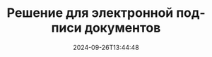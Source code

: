 ---
############################# Static ############################
layout: "family"
date:  2024-09-26T13:44:48
draft: false

product: "Signature"
product_tag: "signature"

lang: ru

############################# Head ############################
head_title: "C# .NET, Java, приложения для цифровой подписи Node.js"
head_description: "Интегрируйте электронные подписи в приложения .NET, Java или Node.js с помощью GroupDocs.Signature. Подписывайте популярные форматы деловых документов."

############################# Header ############################
title: "Решение для электронной подписи документов"
description:  |
  Подписывайте цифровые документы и изображения на любой платформе, используя наши гибкие API и решения на базе приложений для программистов и конечных пользователей.

  Найдите и измените ранее добавленные подписи, используя расширенные методы.

  Защитите документы от изменений с помощью цифровых сертификатов и контролируйте скрытые метаданные.

############################# Supported Platforms ###############################
supported_platforms:
  enable: true
  head_title: "Выберите свою платформу"
  title: "Независимость от платформы"
  description: "Библиотека GroupDocs.Signature поддерживает следующие операционные системы и платформы:"
  details_link_title: "Узнать больше"

  items:
    # items loop
    - title: ".NET"
      description: GroupDocs.Signature .NET 
      color: "blue"
      tag: "net"
      link: "/signature/net/"
      features_link: "https://docs.groupdocs.com/signature/net/system-requirements/"
      features:
          # features loop
          - rows: "3"
            content: |
                    .NET Framework 4.6.2 or higher <br> .NET Core 3.0 or higher <br> .NET 6.0 or higher
      
          # features loop
          - rows: "4"
            content: |
                    Windows <br> Linux <br> Mac OS <br> Microsoft Azure
      
          # features loop
          - rows: "3"
            content: |
                    Microsoft Visual Studio <br> JetBrains Rider <br> Microsoft Visual Code
      
          # features loop
          - rows: "1"
            content: |
                    60+ file formats
      

    # items loop
    - title: "Java"
      description: GroupDocs.Signature Java
      color: "red"
      tag: "java"
      link: "/signature/java/"
      features_link: "https://docs.groupdocs.com/signature/java/system-requirements/"
      features:
          # features loop
          - rows: "3"
            content: |
                    Java 8 or higher
      
          # features loop
          - rows: "4"
            content: |
                    Windows <br> Linux <br> Mac OS
      
          # features loop
          - rows: "3"
            content: |
                    IntelliJ IDEA <br> Eclipse <br> NetBeans
      
          # features loop
          - rows: "1"
            content: |
                    60+ file formats

    # items loop
    - title: "Node.js"
      description: GroupDocs.Signature Node.js
      color: "green"
      tag: "nodejs-java"
      link: "/signature/nodejs-java/"
      features_link: "https://docs.groupdocs.com/signature/nodejs-java/system-requirements/"
      features:
          # features loop
          - rows: "3"
            content: |
                    Node.js 16+ and J2SE 8.0 (1.8)+
      
          # features loop
          - rows: "4"
            content: |
                    Windows <br> Linux <br> Mac OS
      
          # features loop
          - rows: "3"
            content: |
                    Atom <br> Visual Studio Code <br> Любой другой текстовый редактор
      
          # features loop
          - rows: "1"
            content: |
                    60+ file formats

    # items loop
    - title: "Python"
      description: GroupDocs.Signature Python
      color: "yellow"
      tag: "python-net"
      link: "/signature/python-net/"
      features_link: "https://docs.groupdocs.com/signature/python-net/system-requirements/"
      features:
          # features loop
          - rows: "3"
            content: |
                    Python 3.9+ and .Net 6+
      
          # features loop
          - rows: "4"
            content: |
                    Windows <br> Linux <br> Mac OS
      
          # features loop
          - rows: "3"
            content: |
                    IDLE <br> PyCharm <br> Visual Studio Code
      
          # features loop
          - rows: "1"
            content: |
                    60+ file formats

############################# Features ###############################
features:
  enable: true
  title: "Основные функции GroupDocs.Signature"
  description: "Наше решение предназначено для добавления различных типов подписей к популярным форматам документов и файлов. Легко обогатите свои бизнес-процессы."

  items:
    # items loop
    - icon: "additional"
      title: "Дополните свои данные подписями"
      content: "Добавляйте текст, изображения, водяные знаки и т. д. в свои деловые документы."

    # items loop
    - icon: "protect"
      title: "Защитите содержимое документов"
      content: "Запретите изменение документа, запечатав его цифровым сертификатом."

    # items loop
    - icon: "search"
      title: "Добавляйте скрытые данные и штрих-коды"
      content: "Используйте метаданные для хранения невидимой информации или размещайте на страницах собственные штрих-коды."

    # items loop
    - icon: "manipulate"
      title: "Манипулировать подписями"
      content: "Найдите, обновите или удалите все подписи, добавленные ранее."

############################# Code samples ############################
code_samples:
  enable: true
  title: "Защитите свои файлы с помощью подписей"
  description: "Примеры кода GroupDocs.Signature"
  items:
    # code sample loop
    - title: "Сгенерируйте и добавьте QR-код"
      content: |
       GroupDocs.Signature позволяет нам генерировать и добавлять QR-коды в документы поддерживаемых форматов. Укажите путь к документу, который необходимо подписать, и настройте нужные текстовые и визуальные параметры QR-кода. Вы можете поместить сгенерированное изображение QR-кода в любую область любой страницы документа.
      samples:
        - language: "C#"
          color: "blue"
          content: |
            ```csharp {style=abap}   
            // Укажите документ для подписания
            using (Signature signature = new Signature("source.docx"))
            {
                // Создать варианты подписи QR-кода
                QrCodeSignOptions options = new QrCodeSignOptions("JohnSmith")
                {
                    // Установите параметры QR-кода
                    EncodeType = QrCodeTypes.QR,
                    Left = 50,
                    Top = 150,
                };

                // Подпишите и сохраните обработанный файл
                SignResult result = signature.Sign("result.docx", options);
            }
            ```
        - language: "Java"
          color: "red"
          content: |
            ```java {style=abap}   
            // Укажите документ для подписания
            Signature signature = new Signature("source.docx");

            // Создать варианты подписи QR-кода
            QrCodeSignOptions options = new QrCodeSignOptions("JohnSmith");

            // Установите параметры QR-кода
            options.setEncodeType(QrCodeTypes.QR);
            options.setLeft(50);
            options.setTop(100);

            // Подпишите и сохраните обработанный файл
            signature.sign("result.docx", options);
            ```
        - language: "TypeScript"
          color: "green"
          content: |
            ```javascript {style=abap}  
            const signatureLib = require('@groupdocs/groupdocs.signature')

            // Укажите документ для подписания
            const signature = new signatureLib.Signature('source.docx');

            // Создать варианты подписи QR-кода
            const options = new signatureLib.QrCodeSignOptions('JohnSmith');

            // Установите параметры QR-кода
            options.setEncodeType(signatureLib.QrCodeTypes.QR);
            options.setLeft(50);
            options.setTop(100);

            // Подпишите и сохраните обработанный файл
            signature.sign('result.docx', options);
            ```
        - language: "Python"
          color: "yellow"
          content: |
            ```python {style=abap}  
            import groupdocs.signature as sg

            def run():

                # Укажите документ для подписания
                with sg.Signature('source.docx') as signature:

                    # Создать варианты подписи QR-кода
                    options = sg.QrCodeSignOptions('JohnSmith')

                    # Установите параметры QR-кода
                    options.setEncodeType(sg.QrCodeTypes.QR)
                    options.setLeft(50)
                    options.setTop(100)

                    # Подпишите и сохраните обработанный файл
                    signature.sign('result.docx', options)
            ```

############################# Supported Formats ###############################
formats:
  enable: true
  title: "Поддерживается более 60 форматов файлов"
  description: "GroupDocs.Signature поддерживает практически все популярные форматы файлов"

############################# Metrics ###############################
metrics:
  enable: true
  title: "Статистические данные нашей библиотеки"
  description: "Изучите ключевые показатели продукта, чтобы получить представление о наших достижениях, влиянии и росте"

  items:
    # items loop
    - number: "50+"
      title: "Поддерживаемые форматы"
      content: "Подписание более 60 самых популярных форматов бизнес-файлов."

    # items loop
    - number: "500k"
      title: "Загрузки NuGet"
      content: "GroupDocs.Signature для .NET — популярная библиотека, которую на NuGet скачали более 550 000 раз."

    # items loop
    - number: "15k"
      title: "Загрузки Maven"
      content: "Разработчики Java загрузили GroupDocs.Signature на Maven более 15 тысяч раз."

    # items loop
    - number: "140+"
      title: "Счастливые клиенты"
      content: "Отдельные разработчики и ведущие компании по всему миру используют наши продукты для создания инновационных решений."


############################# Customers ###############################
customers:
  enable: true
  title: "Наши счастливые клиенты"
  description: "Библиотеки GroupDocs используются всемирно известными и выдающимися брендами по всему миру"

  items:
    # items loop
    - title: "BenQ Corporation"
      logo: "benq"
      
    # items loop
    - title: "Nasdaq Stock Market"
      logo: "nasdaq"
      
    # items loop
    - title: "AT&T Inc."
      logo: "att"
      
    # items loop
    - title: "Customer logo AstraZeneca"
      logo: "astrazeneca"
      
    # items loop
    - title: "Central Bank of Argentina"
      logo: "argentinacentralbank"
      
    # items loop
    - title: "Roche Holding AG"
      logo: "roche"
      
    # items loop
    - title: "Capita"
      logo: "capita"
      
    # items loop
    - title: "Axa S.A."
      logo: "axa"
      
    # items loop
    - title: "Instructure Inc."
      logo: "instructure"
      
    # items loop
    - title: "Wipro"
      logo: "wipro"


############################# Actions ###############################
actions:
  enable: true
  title: "Готовы начать?"
  description: "Попробуйте функции GroupDocs.Signature бесплатно на своей платформе."

  items:
    # items loop
    - title: ".NET"
      color: "blue"
      link: "/signature/net/"

    # items loop
    - title: "Java"
      color: "red"
      link: "/signature/java/"

    # items loop
    - title: "Node.js"
      color: "green"
      link: "/signature/nodejs-java/"      

############################# FAQ ###############################
faq:
  enable: true
  title: "Часто задаваемые вопросы"
  description: "Изучите наши часто задаваемые вопросы"

  items:
    # items loop
    - question: "Нужна ли GroupDocs.Signature внешняя библиотека для подписи документов?"
      answer: "Нет, GroupDocs.Signature работает независимо. Нет сторонних зависимостей, таких как Adobe Acrobat, Microsoft Office и т. д."

    # items loop
    - question: "Можно ли протестировать функции GroupDocs.Signature перед покупкой?"
      answer: "Абсолютно! GroupDocs.Signature предлагает бесплатную пробную версию. Установите его и изучите его возможности. Обратите внимание, что пробные версии добавляют к вашим документам «пробные значки» и обрабатывают только первые три страницы. Чтобы получить все возможности, получите бесплатную 30-дневную временную лицензию для доступа ко всем функциям. Подробности см. в разделе [временная лицензия](https://purchase.groupdocs.com/temporary-license/)."

    # items loop
    - question: "Какие типы лицензий предоставляются?"
      answer: "Ищете лицензию GroupDocs.Signature? Мы предлагаем различные варианты с учетом ваших потребностей. Выбирайте в зависимости от размера команды, места развертывания (отдельный офис или удаленные рабочие места), а также того, требует ли распространение среди конечных пользователей совместного использования SDK/API с клиентами. Альтернативно, выберите ежемесячную лицензию на использование с тарифными планами — платите только за то, что вы используете. Найдите наиболее подходящий вариант в разделе [pricing](https://purchase.groupdocs.com/pricing/signature/net/)."

############################# Cloud Links ###############################
cloud_links:
  enable: true
  title: "GroupDocs.Signature API с низким кодом"
  description: "Подписывайте файлы с помощью своего приложения через наш облачный REST API."
  
  items:
    # items loop
    - title: "GroupDocs.Signature Cloud for cURL"
      content: "Используйте cURL RESTful API для проставления подписей в файлах PDF, Word, Excel, PowerPoint, JPEG и многих других форматах."
      icon: "groupdocs_signature-for-curl"
      link: "https://products.groupdocs.cloud/signature/curl"

    # items loop
    - title: "GroupDocs.Signature Cloud for .NET"
      content: "Расширьте возможности своих .NET-приложений, подписав документы с помощью Cloud SDK. Защитите деловые документы по-своему."
      icon: "groupdocs_signature-for-net"
      link: "https://products.groupdocs.cloud/signature/net"

    # items loop
    - title: "GroupDocs.Signature Cloud for Java"
      content: "GroupDocs.Signature SDK предоставляет вашим Java-приложениям доступ к различным возможностям подписи любых файлов."
      icon: "groupdocs_signature-for-java"
      link: "https://products.groupdocs.cloud/signature/java"

############################# App links ###############################
app_links:
  enable: true
  title: "Веб-приложения GroupDocs.Signature"
  description: "GroupDocs.Signature представляет бесплатное веб-приложение, с помощью которого вы можете подписывать документы. Более 60 популярных форматов файлов можно БЕСПЛАТНО подписать через ваш любимый браузер."

  items:
    # items loop
    - title: "GroupDocs.Signature Total"
      content: "Онлайн-инструмент для постановки подписей на документах с любого устройства."
      icon: "groupdocs_watermark-app"
      link: "https://products.groupdocs.app/signature/total"

    # items loop
    - title: "GroupDocs.Signature DOCX"
      content: "Подпишите MS Word DOCX онлайн."
      icon: "groupdocs_words-app"
      link: "https://products.groupdocs.app/signature/docx"

    # items loop
    - title: "GroupDocs.Signature PDF"
      content: "Защитите PDF-документы онлайн."
      icon: "groupdocs_pdf-app"
      link: "https://products.groupdocs.app/signature/pdf"


      


---